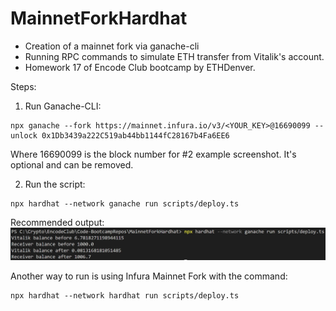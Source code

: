 # MainnetForkHardhat

- Creation of a mainnet fork via ganache-cli
- Running RPC commands to simulate ETH transfer from Vitalik's account.
- Homework 17 of Encode Club bootcamp by ETHDenver.

Steps:

1. Run Ganache-CLI:

```
npx ganache --fork https://mainnet.infura.io/v3/<YOUR_KEY>@16690099 --unlock 0x1Db3439a222C519ab44bb1144fC28167b4Fa6EE6

```

Where 16690099 is the block number for #2 example screenshot. It's optional and can be removed.

2. Run the script:

```
npx hardhat --network ganache run scripts/deploy.ts

```

Recommended output:
![Recommended output](homework_files/RecommendedOutput.JPG)

Another way to run is using Infura Mainnet Fork with the command:

```
npx hardhat --network hardhat run scripts/deploy.ts

```
